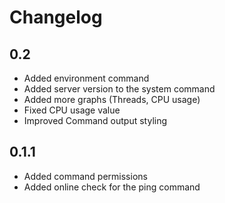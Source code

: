 # Changelog

## 0.2

* Added environment command
* Added server version to the system command
* Added more graphs (Threads, CPU usage)
* Fixed CPU usage value
* Improved Command output styling

## 0.1.1

* Added command permissions
* Added online check for the ping command